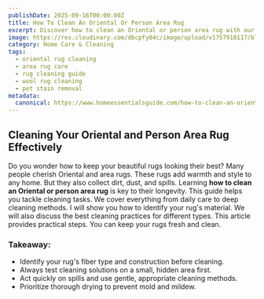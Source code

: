 ```yaml
---
publishDate: 2025-09-16T00:00:00Z
title: How To Clean An Oriental Or Person Area Rug
excerpt: Discover how to clean an Oriental or person area rug with our expert guide. Learn safe methods for all rug types and materials, from spills to deep cleaning.
image: https://res.cloudinary.com/dbcpfy04c/image/upload/v1757918117/blog_image_1757918116_vp5ju2.webp
category: Home Care & Cleaning
tags:
  - oriental rug cleaning
  - area rug care
  - rug cleaning guide
  - wool rug cleaning
  - pet stain removal
metadata:
  canonical: https://www.homeessentialsguide.com/how-to-clean-an-oriental-or-person-area-rug
---
```


## Cleaning Your Oriental and Person Area Rug Effectively

Do you wonder how to keep your beautiful rugs looking their best? Many people cherish Oriental and area rugs. These rugs add warmth and style to any home. But they also collect dirt, dust, and spills. Learning **how to clean an Oriental or person area rug** is key to their longevity. This guide helps you tackle cleaning tasks. We cover everything from daily care to deep cleaning methods. I will show you how to identify your rug's material. We will also discuss the best cleaning practices for different types. This article provides practical steps. You can keep your rugs fresh and clean.

### Takeaway:
*   Identify your rug's fiber type and construction before cleaning.
*   Always test cleaning solutions on a small, hidden area first.
*   Act quickly on spills and use gentle, appropriate cleaning methods.
*   Prioritize thorough drying to prevent mold and mildew.
